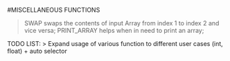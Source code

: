 #MISCELLANEOUS FUNCTIONS

> SWAP          swaps the contents of input Array from index 1 to index 2 and vice versa;
> PRINT_ARRAY   helps when in need to print an array;

TODO LIST:
    > Expand usage of various function to different user cases (int, float) + auto selector
